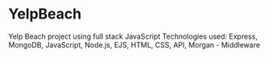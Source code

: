 # YelpBeach
Yelp Beach project using full stack JavaScript 
Technologies used: Express, MongoDB, JavaScript, Node.js, EJS, HTML, CSS, API, Morgan - Middleware
